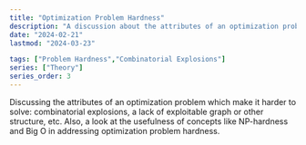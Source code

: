 ```yaml
---
title: "Optimization Problem Hardness"
description: "A discussion about the attributes of an optimization problem that make it harder to solve, such as combinatorial explosions, a lack of exploitable graph or other structure, and the usefulness of concepts like NP-hardness and Big O in addressing optimization problem hardness."
date: "2024-02-21"
lastmod: "2024-03-23"

tags: ["Problem Hardness","Combinatorial Explosions"]
series: ["Theory"]
series_order: 3
---
```


Discussing the attributes of an optimization problem which make it harder to solve: combinatorial explosions, a lack of exploitable graph or other structure, etc. Also, a look at the usefulness of concepts like NP-hardness and Big O in addressing optimization problem hardness.
